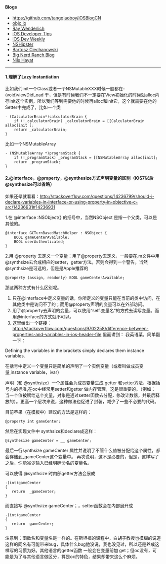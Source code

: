 #### Blogs
- https://github.com/tangqiaoboy/iOSBlogCN
- [objc.io](http://www.objc.io/)
- [Ray Wenderlich](http://www.raywenderlich.com)
- [iOS Developer Tips](http://iosdevelopertips.com/)
- [iOS Dev Weekly](http://iosdevweekly.com/)
- [NSHipster](http://nshipster.com/)
- [Bartosz Ciechanowski](http://ciechanowski.me)
- [Big Nerd Ranch Blog](http://blog.bignerdranch.com)
- [Nils Hayat](http://nilsou.com/)

------

#### 1.理解了Lazy Instantiation

比如我们init一个Class或者一个NSMutableXXX时候一般都在- (void)viewDidLoad 干，但是有时候我们不一定要在View初始化的时候就alloc内存init这个实例，所以我们等到需要他的时候再alloc和init它，这个就需要在他的Setter中完成了，比如一个类
```
- (CalculatorBrain*)calculatorBrain {
    if (!_calculatorBrain) _calculatorBrain = [[CalculatorBrain alloc]init ];
    return _calculatorBrain;
}
```
比如一个NSMutableArray
```
- (NSMutableArray *)programStack {
    if (!_programStack) _programStack = [[NSMutableArray alloc]init];
    return _programStack;
}
```

#### 2.@interface，@property，@synthesize方式声明变量的区别（iOS7以后@synthesize可以省略）
如果还晕就看看：http://stackoverflow.com/questions/14236799/should-i-declare-variables-in-interface-or-using-property-in-objective-c-arc/14236931#14236931

1.在  @interface :NSObject{} 的括号中，当然NSObject 是指一个父类，可以是其他的。
```
@interface GCTurnBasedMatchHelper : NSObject {
    BOOL gameCenterAvailable;
    BOOL userAuthenticated;
}
```
2.用 @property 去定义一个变量：用了@property去定义，一般要在.m文件中用@synthsize去合成相应的setter，getter方法。否则会得到一个警告。当然@synthsize是可选的，但是是Apple推荐的
```
@property (assign, readonly) BOOL gameCenterAvailable;
```

那这两种方式有什么区别呢。

1. 只在@interface中定义变量的话，你所定义的变量只能在当前的类中访问，在其他类中是访问不了的；而用@property声明的变量可以在外部访问。
2. 用了@property去声明的变量，可以使用“self.变量名”的方式去读写变量。而用@interface的方式就不可以。
3.  这里给出一个链接：http://stackoverflow.com/questions/9702258/difference-between-properties-and-variables-in-ios-header-file    里面讲到：  我英语菜，简单翻一下：

Defining the variables in the brackets simply declares them instance variables.

在括号中定义一个变量只是简单的声明了一个实例变量（或者叫做成员变量,instance variable，ivar）

声明（和 @synthsize）一个属性会为成员变量生成 getter 和setter方法，根据括号内的标准,在oc中经常用setter和getter 做内存管理，这是很重要的。（例如： 当一个值被赋给这个变量，对象是通过setter函数去分配，修改计数器，并最后释放的）。更高一个层次来说，这种做法也促进了封装，减少了一些不必要的代码。

目前苹果（在模板中）建议的方法是这样的：
```
@property int gameCenter;
```
然后在实现文件中  synthsize和declare成这样：
```
@synthesize gameCenter = __ gameCenter;
```
最后一行synthsize  gameCenter 属性并说明了不管什么值被分配给这个属性，都会存储到_gameCenter这个变量中。 再次说明，这不是必要的，但是，这样写了之后，你能减少输入已经明确命名的变量名。

可以使得 @synthsize 时内部getter方法会展成
```
-(int)gameCenter
{
   return  _gameCenter;
}
```
而直接写  @synthsize  gameCenter；，setter函数会在内部展开成
```
-(int)gameCenter
{
   return  gameCenter;
}
```
注意到：函数名和变量名是一样的。在斯坦福的课程中，白胡子教授也模糊的说道这样的同名有可能带来bug，具体什么bug他没说，我也没见过，所以还是养成这样写的习惯为好。其他语言的getter函数  一般会在变量前加 get；但oc没有，可能是为了与其他语言做区分，算是oc的特色，结果却带来这么个麻烦。